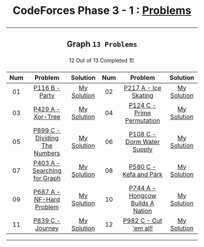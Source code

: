 # <p align="center">CodeForces Phase 3 - 1 : [Problems](https://github.com/cs-MohamedAyman/Problem-Solving-Training/tree/master/level-3/codeforces/phase-3-1)</p>
***

<!--
✅ *Problem * - [Problem Link]() - [My Solution]()
🏗️
|PA|[]()|[My Solution]()|PB|[]()|[My Solution]()|
-->

## <p align="center"> Graph `13 Problems` </p>
<p align="center"> 12 Out of 13 Completed 🏗️</p>

|**Num**|**Problem**|**Solution**|**Num**|**Problem**|**Solution**|
|:----:|:----:|:----:|:----:|:----:|:----:|
|01|[P116 B - Party](https://codeforces.com/contest/116/problem/C)|[My Solution](https://github.com/GeorgeBeshay/ProblemSolving/blob/main/CF_Phase_3_1/Graph/P116_C.cpp)|02|[P217 A - Ice Skating](https://codeforces.com/contest/217/problem/A)|[My Solution](https://github.com/GeorgeBeshay/ProblemSolving/blob/main/CF_Phase_3_1/Graph/P217A_IceSkating.cpp)|
|03|[P429 A - Xor-Tree](https://codeforces.com/contest/429/problem/A)|[My Solution](https://github.com/GeorgeBeshay/ProblemSolving/blob/main/CF_Phase_3_1/Graph/P429A_XorTree.cpp)|04|[P124 C - Prime Permutation](https://codeforces.com/contest/124/problem/C)|[My Solution](https://github.com/GeorgeBeshay/ProblemSolving/blob/main/CF_Phase_3_1/Graph/P124C_PrimePermutation.cpp)|
|05|[P899 C - Dividing The Numbers](https://codeforces.com/contest/899/problem/C)|[My Solution](https://github.com/GeorgeBeshay/ProblemSolving/blob/main/CF_Phase_3_1/Graph/P899C_DividingTheNumbers.cpp)|06|[P108 C - Dorm Water Supply](https://codeforces.com/contest/108/problem/C)|[My Solution](https://github.com/GeorgeBeshay/ProblemSolving/blob/main/CF_Phase_3_1/Graph/P108C_DormWaterSupply.cpp)|
|07|[P403 A - Searching for Graph](https://codeforces.com/contest/403/problem/A)|[My Solution](https://github.com/GeorgeBeshay/ProblemSolving/blob/main/CF_Phase_3_1/Graph/P403A_SearchingForGraph.cpp)|08|[P580 C - Kefa and Park](https://codeforces.com/contest/580/problem/C)|[My Solution](https://github.com/GeorgeBeshay/ProblemSolving/blob/main/CF_Phase_3_1/Graph/P580C_KefaAndPark.cpp)|
|09|[P687 A - NF-Hard Problem](https://codeforces.com/contest/687/problem/A)|[My Solution](https://github.com/GeorgeBeshay/ProblemSolving/blob/main/CF_Phase_3_1/Graph/P687A_NP_HardProblem.cpp)|10|[P744 A - Hongcow Builds A Nation](https://codeforces.com/contest/744/problem/A)|[My Solution](https://github.com/GeorgeBeshay/ProblemSolving/blob/main/CF_Phase_3_1/Graph/P744A_HongcowBuildsANation.cpp)|
|11|[P839 C - Journey](https://codeforces.com/contest/839/problem/C)|[My Solution](https://github.com/GeorgeBeshay/ProblemSolving/blob/main/CF_Phase_3_1/Graph/P839C_Journey.cpp)|12|[P982 C - Cut 'em all!](https://codeforces.com/contest/982/problem/C)|[My Solution](https://github.com/GeorgeBeshay/ProblemSolving/blob/main/CF_Phase_3_1/Graph/P839C_Journey.cpp)|
***
